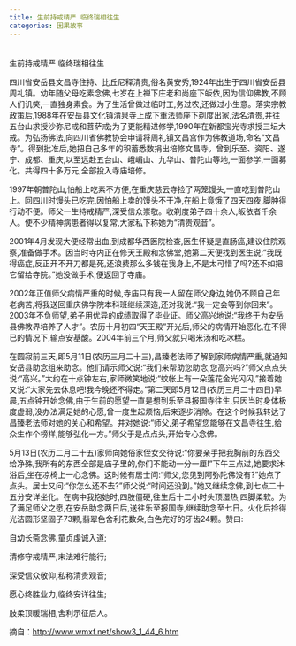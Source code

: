 ```yaml
---
title: 生前持戒精严 临终瑞相往生
categories: 因果故事
---
```


	   

　	   
生前持戒精严 临终瑞相往生

四川省安岳县文昌寺住持、比丘尼释清贵,俗名黄安秀,1924年出生于四川省安岳县周礼镇。幼年随父母吃素念佛,七岁在上禅下庄老和尚座下皈依,因为信仰佛教,不顾人们讥笑,一直独身素食。为了生活曾做过临时工,务过农,还做过小生意。落实宗教政策后,1988年在安岳县文化镇清泉寺上成下重法师座下剃度出家,法名清贵,并往五台山求授沙弥尼戒和菩萨戒;为了更能精进修学,1990年在新都宝光寺求授三坛大戒。为弘扬佛法,向四川省佛教协会申请将周礼镇文昌宫作为佛教道场,命名“文昌寺”。得到批准后,她把自己多年的积蓄悉数捐出培修文昌寺。曾到乐至、资阳、遂宁、成都、重庆,以至远赴五台山、峨嵋山、九华山、普陀山等地,一面参学,一面募化。共得四十多万元,全部投入寺庙培修。

1997年朝普陀山,怕船上吃素不方便,在重庆慈云寺捡了两笼馒头,一直吃到普陀山上。回四川时馒头已吃完,因怕船上卖的馒头不干净,在船上竟饿了四天四夜,脚肿得行动不便。师父一生持戒精严,深受信众崇敬。收剃度弟子四十余人,皈依者千余人。使不少精神病患者得以复常,大家私下称她为“清贵观音”。

2001年4月发现大便经常出血,到成都华西医院检查,医生怀疑是直肠癌,建议住院观察,准备做手术。因当时寺内正在修天王殿和念佛堂,她第二天便找到医生说:“我既得癌症,反正开不开刀都是死,还浪费那么多钱在我身上,不是太可惜了吗?还不如把它留给寺院。”她没做手术,便返回了寺庙。

2002年正值师父病情严重的时候,寺庙只有我一人留在师父身边,她仍不顾自己年老病苦,将我送回重庆佛学院本科班继续深造,还对我说:“我一定会等到你回来”。2003年不负师望,弟子用优异的成绩取得了毕业证。师父高兴地说:“我终于为安岳县佛教界培养了人才”。农历十月初四“天王殿”开光后,师父的病情开始恶化,在不得已的情况下,输点安基酸。2004年前三个月,师父就只喝米汤和吃冰糕。

在圆寂前三天,即5月11日(农历三月二十三),昌臻老法师了解到家师病情严重,就通知安岳县助念组来助念。他们请示师父说:“我们来帮助您助念,您高兴吗?”师父点点头说:“高兴。”大约在十点钟左右,家师微笑地说:“蚊帐上有一朵莲花金光闪闪,”接着她又说:“大家先去休息吧!我今晚还不得走。”第二天即5月12日(农历三月二十四日)早晨,五点钟开始念佛,由于生前的愿望一直是想到乐至县报国寺往生,只因当时身体极度虚弱,没办法满足她的心愿,曾一度生起烦恼,后来逐步消除。在这个时候我转达了昌臻老法师对她的关心和希望。并对她说:“师父,弟子希望您能够在文昌寺往生,给众生作个榜样,能够弘化一方。”师父于是点点头,开始专心念佛。

5月13日(农历二月二十五)家师向她俗家侄女交待说:“你要亲手把我胸前的东西交给净殊,我所有的东西全部是庙子里的,你们不能动一分一厘!”下午三点过,她要求沐浴后,坐在凉椅上一心念佛。这时候有居士问:“师父,您见到阿弥陀佛没有?”她点了点头。居士又问:“你怎么还不去?”师父说:“时间还没到。”她又继续念佛,到七点二十五分安详坐化。在病中我抱她时,四肢僵硬,往生后十二小时头顶湿热,四脚柔软。为了满足师父之愿,在安岳助念两日后,送往乐至报国寺,继续助念至七日。火化后捡得光洁圆形坚固子73颗,翡翠色舍利花数朵,白色完好的牙齿24颗。赞曰:

自幼长斋念佛,童贞虔诚入道;

清修守戒精严,末法难行能行;

深受信众敬仰,私称清贵观音;

愿心终胜业力,临终安详往生;

肢柔顶暖瑞相,舍利示征后人。

摘自：http://www.wmxf.net/show3_1_44_6.htm